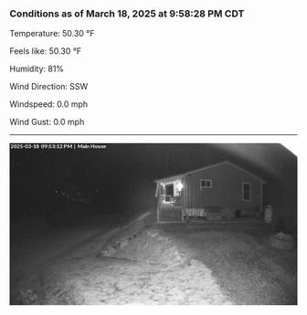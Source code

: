 ### Conditions as of March 18, 2025 at 9:58:28 PM CDT 

Temperature: 50.30 &deg;F

Feels like: 50.30 &deg;F

Humidity: 81%

Wind Direction: SSW

Windspeed: 0.0 mph

Wind Gust: 0.0 mph

---

<img src="./images/latest.jpeg"/>

